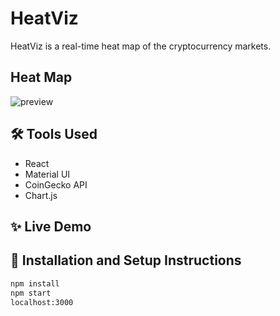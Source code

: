 # HeatViz

HeatViz is a real-time heat map of the cryptocurrency markets.

## Heat Map
![preview](https://raw.githubusercontent.com/austindflatt/crypto-currency-react/main/heatmap.png)

## 🛠 Tools Used

* React
* Material UI
* CoinGecko API
* Chart.js

## ✨ Live Demo

<!-- [https://hodlsell.com/](https://hodlsell.com/) -->

## 🚀 Installation and Setup Instructions

```sh
npm install
npm start
localhost:3000
```